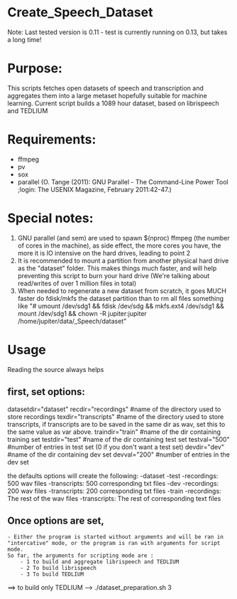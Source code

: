 # Create_Speech_Dataset

Note: Last tested version is 0.11 - test is currently running on 0.13, but takes a long time!

# Purpose:
This scripts fetches open datasets of speech and transcription and aggregates them into a large metaset hopefully suitable for machine learning. Current script builds a 1089 hour dataset, based on librispeech and TEDLIUM

# Requirements:
- ffmpeg<br />
- pv<br />
- sox<br />
- parallel (O. Tange (2011): GNU Parallel - The Command-Line Power Tool ;login: The USENIX Magazine, February 2011:42-47.) <br />

# Special notes:
1. GNU parallel (and sem) are used to spawn $(nproc) ffmpeg (the number of cores in the machine), as side effect, the more cores you have, the more it is IO intensive on the hard drives, leading to point 2<br />
2. It is recommended to mount a partition from another physical hard drive as the "dataset" folder.  This makes things much faster, and will help preventing this script to burn your hard drive (We're talking about read/writes of over 1 million files in total)
3. When needed to regenerate a new dataset from scratch, it goes MUCH faster do fdisk/mkfs the dataset partition than to rm all files
   something like "# umount /dev/sdg1 && fdisk /dev/sdg && mkfs.ext4 /dev/sdg1 && mount /dev/sdg1 && chown -R jupiter:jupiter /home/jupiter/data/_Speech/dataset"

# Usage
Reading the source always helps
## first, set options:

datasetdir="dataset"
recdir="recordings"		#name of the directory used to store recordings
texdir="transcripts"	#name of the directory used to store transcripts, if transcripts are to be saved in the same dir as wav, set this to the same value as var above.
traindir="train"		#name of the dir containing training set
testdir="test"			#name of the dir containing test set
testval="500"			#number of entries in test set (0 if you don't want a test set)
devdir="dev"			#name of the dir containing dev set
devval="200"			#number of entries in the dev set

the defaults options will create the following:
-dataset
	-test
		-recordings: 500 wav files
		-transcripts: 500 corresponding txt files
	-dev
		-recordings: 200 wav files
		-transcripts: 200 corresponding txt files
	-train
		-recordings: The rest of the wav files
		-transcripts: The rest of corresponding text files

## Once options are set,

	- Either the program is started without arguments and will be ran in "intercative" mode, or the program is ran with arguments for script mode.
	So far, the arguments for scripting mode are :
		- 1 to build and aggregate librispeech and TEDLIUM
		- 2 To build librispeech
		- 3 To build TEDLIUM
 
  ==> to build only TEDLIUM --> ./dataset_preparation.sh 3
